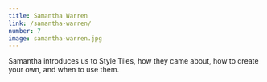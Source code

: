 ```yaml
---
title: Samantha Warren
link: /samantha-warren/
number: 7
image: samantha-warren.jpg
---
```


Samantha introduces us to Style Tiles, how they came about, how to create your own, and when to use them.

